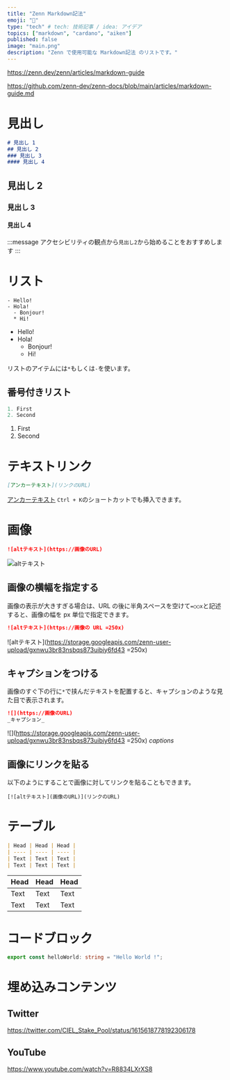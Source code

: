 ```yaml
---
title: "Zenn Markdown記法"
emoji: "📗"
type: "tech" # tech: 技術記事 / idea: アイデア
topics: ["markdown", "cardano", "aiken"]
published: false
image: "main.png"
description: "Zenn で使用可能な Markdown記法 のリストです。"
---
```


https://zenn.dev/zenn/articles/markdown-guide

https://github.com/zenn-dev/zenn-docs/blob/main/articles/markdown-guide.md

# 見出し

```md
# 見出し 1
## 見出し 2
### 見出し 3
#### 見出し 4
```

## 見出し 2

### 見出し 3

#### 見出し 4

:::message
アクセシビリティの観点から`見出し2`から始めることをおすすめします
:::

# リスト

```
- Hello!
- Hola!
  - Bonjour!
  * Hi!
```

- Hello!
- Hola!
  - Bonjour!
  * Hi!

リストのアイテムには`*`もしくは`-`を使います。

## 番号付きリスト

```ts
1. First
2. Second
```

1. First
2. Second

# テキストリンク

```md
[アンカーテキスト](リンクのURL)
```

[アンカーテキスト](https://zenn.dev)
`Ctrl + K`のショートカットでも挿入できます。

# 画像

```md
![altテキスト](https://画像のURL)
```

![altテキスト](https://storage.googleapis.com/zenn-user-upload/gxnwu3br83nsbqs873uibiy6fd43)

## 画像の横幅を指定する

画像の表示が大きすぎる場合は、URL の後に半角スペースを空けて`=○○x`と記述すると、画像の幅を px 単位で指定できます。

```md
![altテキスト](https://画像の URL =250x)
```

![altテキスト](https://storage.googleapis.com/zenn-user-upload/gxnwu3br83nsbqs873uibiy6fd43 =250x)

## キャプションをつける

画像のすぐ下の行に`*`で挟んだテキストを配置すると、キャプションのような見た目で表示されます。

```md
![](https://画像のURL)
_キャプション_
```

![](https://storage.googleapis.com/zenn-user-upload/gxnwu3br83nsbqs873uibiy6fd43 =250x)
_captions_

## 画像にリンクを貼る

以下のようにすることで画像に対してリンクを貼ることもできます。

```
[![altテキスト](画像のURL)](リンクのURL)
```

# テーブル

```md
| Head | Head | Head |
| ---- | ---- | ---- |
| Text | Text | Text |
| Text | Text | Text |
```

| Head | Head | Head |
| ---- | ---- | ---- |
| Text | Text | Text |
| Text | Text | Text |

# コードブロック

```ts
export const helloWorld: string = "Hello World !";
```


# 埋め込みコンテンツ

## Twitter

https://twitter.com/CIEL_Stake_Pool/status/1615618778192306178

## YouTube

https://www.youtube.com/watch?v=R8834LXrXS8